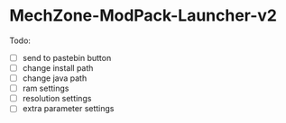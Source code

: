 MechZone-ModPack-Launcher-v2
============================

Todo:
- [ ] send to pastebin button
- [ ] change install path
- [ ] change java path
- [ ] ram settings
- [ ] resolution settings
- [ ] extra parameter settings
